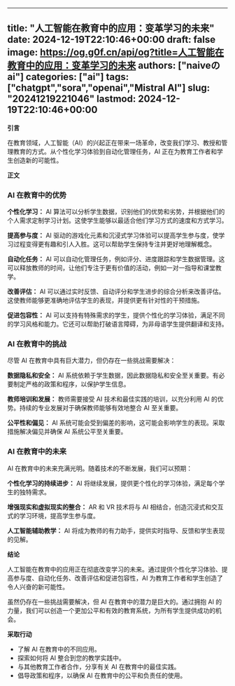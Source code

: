 
---
title: "人工智能在教育中的应用：变革学习的未来"
date: 2024-12-19T22:10:46+00:00
draft: false
image: https://og.g0f.cn/api/og?title=人工智能在教育中的应用：变革学习的未来
authors: ["naiveのai"]
categories: ["ai"]
tags: ["chatgpt","sora","openai","Mistral AI"]
slug: "20241219221046"
lastmod: 2024-12-19T22:10:46+00:00
---
**引言**

在教育领域，人工智能（AI）的兴起正在带来一场革命，改变我们学习、教授和管理教育的方式。从个性化学习体验到自动化管理任务，AI 正在为教育工作者和学生创造新的可能性。

**正文**

### AI 在教育中的优势

**个性化学习：**
AI 算法可以分析学生数据，识别他们的优势和劣势，并根据他们的个人需求定制学习计划。这使学生能够以最适合他们学习方式的速度和方式学习。

**提高参与度：**
AI 驱动的游戏化元素和沉浸式学习体验可以提高学生参与度，使学习过程变得更有趣和引人入胜。这可以帮助学生保持专注并更好地理解概念。

**自动化任务：**
AI 可以自动化管理任务，例如评分、进度跟踪和学生数据管理。这可以释放教师的时间，让他们专注于更有价值的活动，例如一对一指导和课堂教学。

**改善评估：**
AI 可以通过实时反馈、自动评分和学生进步的综合分析来改善评估。这使教师能够更准确地评估学生的表现，并提供更有针对性的干预措施。

**促进包容性：**
AI 可以支持有特殊需求的学生，提供个性化的学习体验，满足不同的学习风格和能力。它还可以帮助打破语言障碍，为非母语学生提供翻译和支持。

### AI 在教育中的挑战

尽管 AI 在教育中具有巨大潜力，但仍存在一些挑战需要解决：

**数据隐私和安全：**
AI 系统依赖于学生数据，因此数据隐私和安全至关重要。有必要制定严格的政策和程序，以保护学生信息。

**教师培训和发展：**
教师需要接受 AI 技术和最佳实践的培训，以充分利用 AI 的优势。持续的专业发展对于确保教师能够有效地整合 AI 至关重要。

**公平性和偏见：**
AI 系统可能会受到偏差的影响，这可能会影响学生的表现。采取措施解决偏见并确保 AI 系统公平至关重要。

### AI 在教育中的未来

AI 在教育中的未来充满光明。随着技术的不断发展，我们可以预期：

**个性化学习的持续进步：**
AI 将继续发展，提供更个性化的学习体验，满足每个学生的独特需求。

**增强现实和虚拟现实的整合：**
AR 和 VR 技术将与 AI 相结合，创造沉浸式和交互式的学习环境，提高学生参与度。

**人工智能辅助教学：**
AI 将成为教师的有力助手，提供实时指导、反馈和学生表现的见解。

**结论**

人工智能在教育中的应用正在彻底改变学习的未来。通过提供个性化学习体验、提高参与度、自动化任务、改善评估和促进包容性，AI 为教育工作者和学生创造了令人兴奋的新可能性。

虽然仍存在一些挑战需要解决，但 AI 在教育中的潜力是巨大的。通过拥抱 AI 的力量，我们可以创造一个更加公平和有效的教育系统，为所有学生提供成功的机会。

**采取行动**

* 了解 AI 在教育中的不同应用。
* 探索如何将 AI 整合到您的教学实践中。
* 与其他教育工作者合作，分享有关 AI 在教育中的最佳实践。
* 倡导政策和程序，以确保 AI 在教育中的公平和负责任的使用。